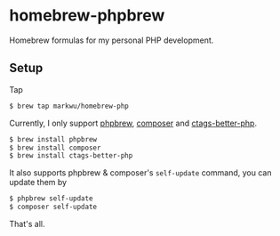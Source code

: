 # homebrew-phpbrew

Homebrew formulas for my personal PHP development.

## Setup

Tap

```bash
$ brew tap markwu/homebrew-php
```

Currently, I only support [phpbrew](https://github.com/phpbrew/phpbrew), [composer](http://getcomposer.org) and [ctags-better-php](https://gist.github.com/complex857/9570127).

```bash
$ brew install phpbrew
$ brew install composer
$ brew install ctags-better-php
```

It also supports phpbrew & composer's `self-update` command, you can update them by

```bash
$ phpbrew self-update
$ composer self-update
```

That's all.

